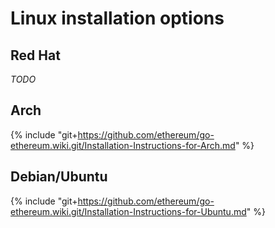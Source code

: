 # Linux installation options

## Red Hat

_TODO_

## Arch

{% include "git+https://github.com/ethereum/go-ethereum.wiki.git/Installation-Instructions-for-Arch.md" %}

## Debian/Ubuntu

{% include "git+https://github.com/ethereum/go-ethereum.wiki.git/Installation-Instructions-for-Ubuntu.md" %}
